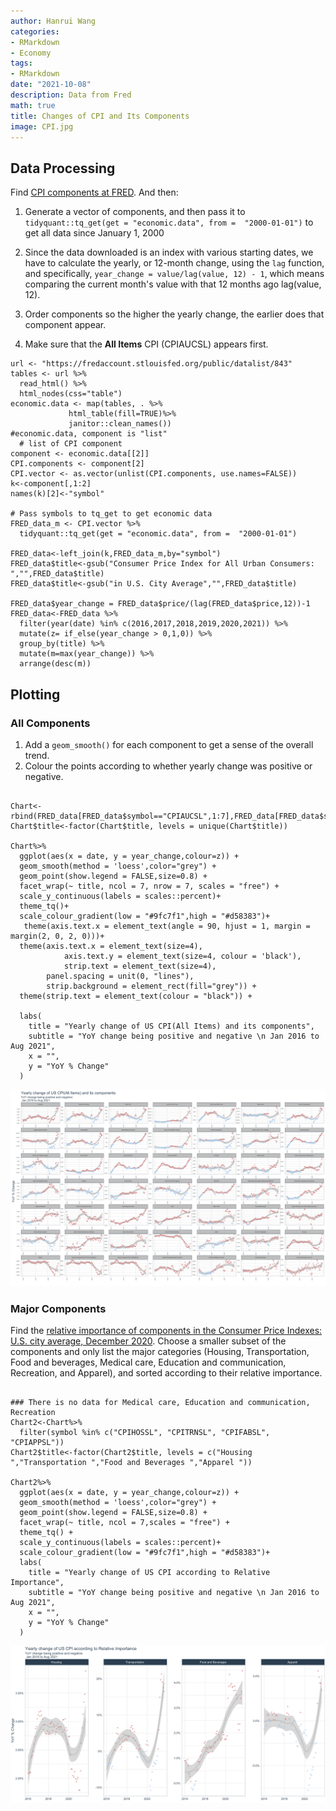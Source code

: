 ```yaml
---
author: Hanrui Wang
categories:
- RMarkdown
- Economy
tags:
- RMarkdown
date: "2021-10-08"
description: Data from Fred
math: true
title: Changes of CPI and Its Components
image: CPI.jpg
---
```



## Data Processing


Find [CPI components at FRED](https://fredaccount.stlouisfed.org/public/datalist/843). And then:

1. Generate a vector of components, and then pass it to `tidyquant::tq_get(get = "economic.data", from =  "2000-01-01")` to get all data since January 1, 2000

1. Since the data downloaded is an index with various starting dates, we have to calculate the yearly, or 12-month change, using the `lag` function, and specifically, `year_change = value/lag(value, 12) - 1`, which means comparing the current month's value with that 12 months ago lag(value, 12).
1. Order components so the higher the yearly change, the earlier does that component appear.

1. Make sure that the **All Items** CPI (CPIAUCSL) appears first.

```{r}
url <- "https://fredaccount.stlouisfed.org/public/datalist/843"
tables <- url %>% 
  read_html() %>% 
  html_nodes(css="table")
economic.data <- map(tables, . %>% 
             html_table(fill=TRUE)%>% 
             janitor::clean_names())
#economic.data, component is "list"
  # list of CPI component
component <- economic.data[[2]]
CPI.components <- component[2]
CPI.vector <- as.vector(unlist(CPI.components, use.names=FALSE))
k<-component[,1:2]
names(k)[2]<-"symbol"

# Pass symbols to tq_get to get economic data
FRED_data_m <- CPI.vector %>%
  tidyquant::tq_get(get = "economic.data", from =  "2000-01-01")

FRED_data<-left_join(k,FRED_data_m,by="symbol")
FRED_data$title<-gsub("Consumer Price Index for All Urban Consumers: ","",FRED_data$title)
FRED_data$title<-gsub("in U.S. City Average","",FRED_data$title)

FRED_data$year_change = FRED_data$price/(lag(FRED_data$price,12))-1
FRED_data<-FRED_data %>% 
  filter(year(date) %in% c(2016,2017,2018,2019,2020,2021)) %>% 
  mutate(z= if_else(year_change > 0,1,0)) %>% 
  group_by(title) %>% 
  mutate(m=max(year_change)) %>% 
  arrange(desc(m))

```

## Plotting

### All Components

1. Add a `geom_smooth()` for each component to get a sense of the overall trend.
1. Colour the points according to whether yearly change was positive or negative. 

```{r coding challeng 2}

Chart<-rbind(FRED_data[FRED_data$symbol=="CPIAUCSL",1:7],FRED_data[FRED_data$symbol!="CPIAUCSL",1:7])
Chart$title<-factor(Chart$title, levels = unique(Chart$title))

Chart%>%
  ggplot(aes(x = date, y = year_change,colour=z)) + 
  geom_smooth(method = 'loess',color="grey") +
  geom_point(show.legend = FALSE,size=0.8) +
  facet_wrap(~ title, ncol = 7, nrow = 7, scales = "free") +
  scale_y_continuous(labels = scales::percent)+
  theme_tq()+
  scale_colour_gradient(low = "#9fc7f1",high = "#d58383")+
   theme(axis.text.x = element_text(angle = 90, hjust = 1, margin = margin(2, 0, 2, 0)))+
  theme(axis.text.x = element_text(size=4),
            axis.text.y = element_text(size=4, colour = 'black'),
            strip.text = element_text(size=4),
        panel.spacing = unit(0, "lines"),
        strip.background = element_rect(fill="grey")) +
  theme(strip.text = element_text(colour = "black")) +

  labs(
    title = "Yearly change of US CPI(All Items) and its components",
    subtitle = "YoY change being positive and negative \n Jan 2016 to Aug 2021",
    x = "",
    y = "YoY % Change"
  )
```
![](CPI.jpg)

### Major Components

Find the [relative importance of components in the Consumer Price Indexes: U.S. city average, December 2020](https://www.bls.gov/cpi/tables/relative-importance/2020.htm). 
Choose a smaller subset of the components and only list the major categories (Housing, Transportation, Food and beverages, Medical care, Education and communication, Recreation, and Apparel), and sorted according to their relative importance.

```{r}

### There is no data for Medical care, Education and communication, Recreation
Chart2<-Chart%>%
  filter(symbol %in% c("CPIHOSSL", "CPITRNSL", "CPIFABSL", "CPIAPPSL"))
Chart2$title<-factor(Chart2$title, levels = c("Housing ","Transportation ","Food and Beverages ","Apparel "))
   
Chart2%>% 
  ggplot(aes(x = date, y = year_change,colour=z)) + 
  geom_smooth(method = 'loess',color="grey") +
  geom_point(show.legend = FALSE,size=0.8) +
  facet_wrap(~ title, ncol = 7,scales = "free") +
  theme_tq() +
  scale_y_continuous(labels = scales::percent)+
  scale_colour_gradient(low = "#9fc7f1",high = "#d58383")+
  labs(
    title = "Yearly change of US CPI according to Relative Importance",
    subtitle = "YoY change being positive and negative \n Jan 2016 to Aug 2021",
    x = "",
    y = "YoY % Change"
  )
```
![](CPI2.jpg)






















